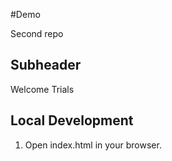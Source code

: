 #Demo

Second repo

## Subheader

Welcome Trials

## Local Development

1. Open index.html in your browser.
